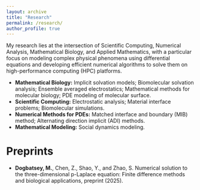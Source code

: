 ```yaml
---
layout: archive
title: "Research"
permalink: /research/
author_profile: true
---
```

<!-- 
Research
======
 -->
My research lies at the intersection of Scientific Computing, Numerical Analysis, Mathematical Biology, and Applied Mathematics, with a particular focus on modeling complex physical phenomena using differential equations and developing efficient numerical algorithms to solve them on high-performance computing (HPC) platforms.
* **Mathematical Biology:** Implicit solvation models; Biomolecular solvation analysis; Ensemble averaged electrostatics; Mathematical methods for molecular biology; PDE modeling of molecular surface.
* **Scientific Computing:**  Electrostatic analysis; Material interface problems; Biomolecular simulations.
* **Numerical Methods for PDEs:** Matched interface and boundary (MIB) method; Alternating direction implicit (ADI) methods.
* **Mathematical Modeling:** Social dynamics modeling.


Preprints
=========

* **Dogbatsey, M.**, Chen, Z., Shao, Y., and Zhao, S. Numerical solution to the three-dimensional p-Laplace equation: Finite difference methods and biological applications, preprint (2025).

